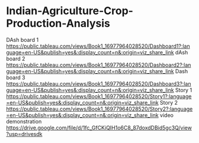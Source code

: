 # Indian-Agriculture-Crop-Production-Analysis
DAsh board 1 https://public.tableau.com/views/Book1_16977964028520/Dashboard1?:language=en-US&publish=yes&:display_count=n&:origin=viz_share_link
dAsh board 2 https://public.tableau.com/views/Book1_16977964028520/Dashboard2?:language=en-US&publish=yes&:display_count=n&:origin=viz_share_link
Dash board 3 https://public.tableau.com/views/Book1_16977964028520/Dashboard3?:language=en-US&publish=yes&:display_count=n&:origin=viz_share_link
Story 1 https://public.tableau.com/views/Book1_16977964028520/Story1?:language=en-US&publish=yes&:display_count=n&:origin=viz_share_link
Story 2 https://public.tableau.com/views/Book1_16977964028520/Story2?:language=en-US&publish=yes&:display_count=n&:origin=viz_share_link
video demonstration https://drive.google.com/file/d/1fc_GfCKiQIH1o6C8_87doxdDBid5gc3Q/view?usp=drivesdk

